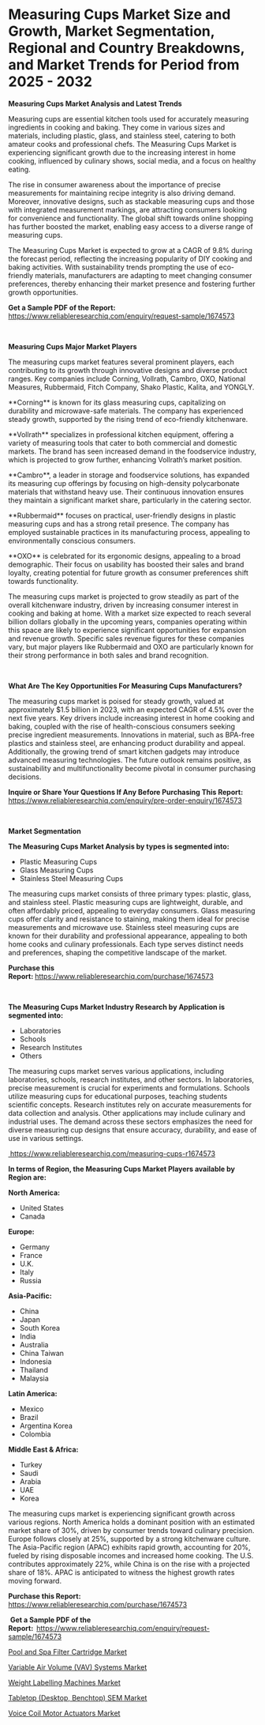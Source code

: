 <p><h1>Measuring Cups Market Size and Growth, Market Segmentation, Regional and Country Breakdowns, and Market Trends for Period from 2025 -  2032</h1></p><p><strong>Measuring Cups Market Analysis and Latest Trends</strong></p>
<p><p>Measuring cups are essential kitchen tools used for accurately measuring ingredients in cooking and baking. They come in various sizes and materials, including plastic, glass, and stainless steel, catering to both amateur cooks and professional chefs. The Measuring Cups Market is experiencing significant growth due to the increasing interest in home cooking, influenced by culinary shows, social media, and a focus on healthy eating. </p><p>The rise in consumer awareness about the importance of precise measurements for maintaining recipe integrity is also driving demand. Moreover, innovative designs, such as stackable measuring cups and those with integrated measurement markings, are attracting consumers looking for convenience and functionality. The global shift towards online shopping has further boosted the market, enabling easy access to a diverse range of measuring cups. </p><p>The Measuring Cups Market is expected to grow at a CAGR of 9.8% during the forecast period, reflecting the increasing popularity of DIY cooking and baking activities. With sustainability trends prompting the use of eco-friendly materials, manufacturers are adapting to meet changing consumer preferences, thereby enhancing their market presence and fostering further growth opportunities.</p></p>
<p><strong>Get a Sample PDF of the Report:&nbsp;</strong> <a href="https://www.reliableresearchiq.com/enquiry/request-sample/1674573?utm_campaign=2726&utm_medium=2&utm_source=Github&utm_content=ia&utm_term=05042025&utm_id=measuring-cups">https://www.reliableresearchiq.com/enquiry/request-sample/1674573</a></p>
<p>&nbsp;</p>
<p><strong>Measuring Cups Major Market Players</strong></p>
<p><p>The measuring cups market features several prominent players, each contributing to its growth through innovative designs and diverse product ranges. Key companies include Corning, Vollrath, Cambro, OXO, National Measures, Rubbermaid, Fitch Company, Shako Plastic, Kalita, and YONGLY. </p><p>**Corning** is known for its glass measuring cups, capitalizing on durability and microwave-safe materials. The company has experienced steady growth, supported by the rising trend of eco-friendly kitchenware. </p><p>**Vollrath** specializes in professional kitchen equipment, offering a variety of measuring tools that cater to both commercial and domestic markets. The brand has seen increased demand in the foodservice industry, which is projected to grow further, enhancing Vollrath’s market position.</p><p>**Cambro**, a leader in storage and foodservice solutions, has expanded its measuring cup offerings by focusing on high-density polycarbonate materials that withstand heavy use. Their continuous innovation ensures they maintain a significant market share, particularly in the catering sector.</p><p>**Rubbermaid** focuses on practical, user-friendly designs in plastic measuring cups and has a strong retail presence. The company has employed sustainable practices in its manufacturing process, appealing to environmentally conscious consumers.</p><p>**OXO** is celebrated for its ergonomic designs, appealing to a broad demographic. Their focus on usability has boosted their sales and brand loyalty, creating potential for future growth as consumer preferences shift towards functionality.</p><p>The measuring cups market is projected to grow steadily as part of the overall kitchenware industry, driven by increasing consumer interest in cooking and baking at home. With a market size expected to reach several billion dollars globally in the upcoming years, companies operating within this space are likely to experience significant opportunities for expansion and revenue growth. Specific sales revenue figures for these companies vary, but major players like Rubbermaid and OXO are particularly known for their strong performance in both sales and brand recognition.</p></p>
<p>&nbsp;</p>
<p><strong>What Are The Key Opportunities For Measuring Cups Manufacturers?</strong></p>
<p><p>The measuring cups market is poised for steady growth, valued at approximately $1.5 billion in 2023, with an expected CAGR of 4.5% over the next five years. Key drivers include increasing interest in home cooking and baking, coupled with the rise of health-conscious consumers seeking precise ingredient measurements. Innovations in material, such as BPA-free plastics and stainless steel, are enhancing product durability and appeal. Additionally, the growing trend of smart kitchen gadgets may introduce advanced measuring technologies. The future outlook remains positive, as sustainability and multifunctionality become pivotal in consumer purchasing decisions.</p></p>
<p><strong>Inquire or Share Your Questions If Any Before Purchasing This Report:</strong> <a href="https://www.reliableresearchiq.com/enquiry/pre-order-enquiry/1674573?utm_campaign=2726&utm_medium=2&utm_source=Github&utm_content=ia&utm_term=05042025&utm_id=measuring-cups">https://www.reliableresearchiq.com/enquiry/pre-order-enquiry/1674573</a></p>
<p>&nbsp;</p>
<p><strong>Market Segmentation</strong></p>
<p><strong>The Measuring Cups Market Analysis by types is segmented into:</strong></p>
<p><ul><li>Plastic Measuring Cups</li><li>Glass Measuring Cups</li><li>Stainless Steel Measuring Cups</li></ul></p>
<p><p>The measuring cups market consists of three primary types: plastic, glass, and stainless steel. Plastic measuring cups are lightweight, durable, and often affordably priced, appealing to everyday consumers. Glass measuring cups offer clarity and resistance to staining, making them ideal for precise measurements and microwave use. Stainless steel measuring cups are known for their durability and professional appearance, appealing to both home cooks and culinary professionals. Each type serves distinct needs and preferences, shaping the competitive landscape of the market.</p></p>
<p><strong>Purchase this Report:&nbsp;</strong><a href="https://www.reliableresearchiq.com/purchase/1674573?utm_campaign=2726&utm_medium=2&utm_source=Github&utm_content=ia&utm_term=05042025&utm_id=measuring-cups">https://www.reliableresearchiq.com/purchase/1674573</a></p>
<p>&nbsp;</p>
<p><strong>The Measuring Cups Market Industry Research by Application is segmented into:</strong></p>
<p><ul><li>Laboratories</li><li>Schools</li><li>Research Institutes</li><li>Others</li></ul></p>
<p><p>The measuring cups market serves various applications, including laboratories, schools, research institutes, and other sectors. In laboratories, precise measurement is crucial for experiments and formulations. Schools utilize measuring cups for educational purposes, teaching students scientific concepts. Research institutes rely on accurate measurements for data collection and analysis. Other applications may include culinary and industrial uses. The demand across these sectors emphasizes the need for diverse measuring cup designs that ensure accuracy, durability, and ease of use in various settings.</p></p>
<p><a href="https://www.reliableresearchiq.com/measuring-cups-r1674573?utm_campaign=2726&utm_medium=2&utm_source=Github&utm_content=ia&utm_term=05042025&utm_id=measuring-cups">&nbsp;https://www.reliableresearchiq.com/measuring-cups-r1674573</a></p>
<p><strong>In terms of Region, the Measuring Cups Market Players available by Region are:</strong></p>
<p>
    <p> <strong> North America: </strong>
        <ul>
            <li>United States</li>
            <li>Canada</li>
        </ul>
        </p> 
    <p> <strong> Europe: </strong>
        <ul>
            <li>Germany</li>
            <li>France</li>
            <li>U.K.</li>
            <li>Italy</li>
            <li>Russia</li>
        </ul>
        </p> 
    <p> <strong> Asia-Pacific: </strong>
        <ul>
            <li>China</li>
            <li>Japan</li>
            <li>South Korea</li>
            <li>India</li>
            <li>Australia</li>
            <li>China Taiwan</li>
            <li>Indonesia</li>
            <li>Thailand</li>
            <li>Malaysia</li>
        </ul>
        </p> 
    <p> <strong> Latin America: </strong>
        <ul>
            <li>Mexico</li>
            <li>Brazil</li>
            <li>Argentina Korea</li>
            <li>Colombia</li>
        </ul>
        </p> 
    <p> <strong> Middle East & Africa: </strong>
        <ul>
            <li>Turkey</li>
            <li>Saudi</li>
            <li>Arabia</li>
            <li>UAE</li>
            <li>Korea</li>
        </ul>
    </p>
    </p>
<p><p>The measuring cups market is experiencing significant growth across various regions. North America holds a dominant position with an estimated market share of 30%, driven by consumer trends toward culinary precision. Europe follows closely at 25%, supported by a strong kitchenware culture. The Asia-Pacific region (APAC) exhibits rapid growth, accounting for 20%, fueled by rising disposable incomes and increased home cooking. The U.S. contributes approximately 22%, while China is on the rise with a projected share of 18%. APAC is anticipated to witness the highest growth rates moving forward.</p></p>
<p><strong>Purchase this Report: </strong><a href="https://www.reliableresearchiq.com/purchase/1674573?utm_campaign=2726&utm_medium=2&utm_source=Github&utm_content=ia&utm_term=05042025&utm_id=measuring-cups">https://www.reliableresearchiq.com/purchase/1674573</a></p>
<p>&nbsp;<strong>Get a Sample PDF of the Report:&nbsp;&nbsp;</strong><a href="https://www.reliableresearchiq.com/enquiry/request-sample/1674573?utm_campaign=2726&utm_medium=2&utm_source=Github&utm_content=ia&utm_term=05042025&utm_id=measuring-cups">https://www.reliableresearchiq.com/enquiry/request-sample/1674573</a></p>
<p><strong></strong></p>
<p><p><a href="https://www.linkedin.com/pulse/pool-spa-filter-cartridge-market-rise-tracking-72-cagr-squ2e?utm_campaign=2726&utm_medium=2&utm_source=Github&utm_content=ia&utm_term=05042025&utm_id=measuring-cups">Pool and Spa Filter Cartridge Market</a></p><p><a href="https://www.linkedin.com/pulse/market-expansion-insights-variable-air-volume-vav-systems-wn5pe?utm_campaign=2726&utm_medium=2&utm_source=Github&utm_content=ia&utm_term=05042025&utm_id=measuring-cups">Variable Air Volume (VAV) Systems Market</a></p><p><a href="https://www.linkedin.com/pulse/future-revenue-growth-weight-labelling-machines-market-pkwje?utm_campaign=2726&utm_medium=2&utm_source=Github&utm_content=ia&utm_term=05042025&utm_id=measuring-cups">Weight Labelling Machines Market</a></p><p><a href="https://www.linkedin.com/pulse/information-trends-significant-market-drivers-obstacles-tabletop-kbube?utm_campaign=2726&utm_medium=2&utm_source=Github&utm_content=ia&utm_term=05042025&utm_id=measuring-cups">Tabletop (Desktop, Benchtop) SEM Market</a></p><p><a href="https://www.linkedin.com/pulse/voice-coil-motor-actuators-market-outlook-from-2025-2032-epdie?utm_campaign=2726&utm_medium=2&utm_source=Github&utm_content=ia&utm_term=05042025&utm_id=measuring-cups">Voice Coil Motor Actuators Market</a></p></p>